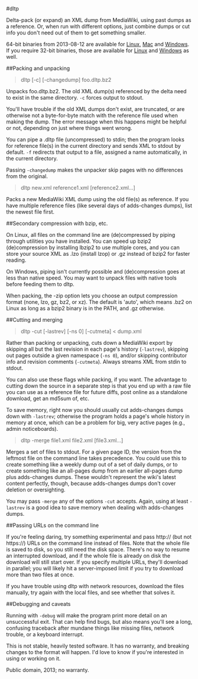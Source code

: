 #dltp

Delta-pack (or expand) an XML dump from MediaWiki, using past dumps as a reference. Or, when run with different options, just combine dumps or cut info you don't need out of them to get something smaller. 

64-bit binaries from 2013-08-12 are available for [Linux][1], [Mac][3] and [Windows][4]. If you require 32-bit binaries, those are available for [Linux][2] and [Windows][5] as well.

[1]: http://www.rfarmer.net/dltp/bin/dltp
[2]: http://www.rfarmer.net/dltp/bin/dltp386
[3]: http://www.rfarmer.net/dltp/bin/dltp.mac
[4]: http://www.rfarmer.net/dltp/bin/dltp.exe
[5]: http://www.rfarmer.net/dltp/bin/dltp386.exe

##Packing and unpacking

> dltp [-c] [-changedump] foo.dltp.bz2

Unpacks foo.dltp.bz2. The old XML dump(s) referenced by the delta need to exist in the same directory. `-c` forces output to stdout.

You'll have trouble if the old XML dumps don't exist, are truncated, or are otherwise not a byte-for-byte match with the reference file used when making the dump. The error message when this happens might be helpful or not, depending on just where things went wrong.

You can pipe a .dltp file (uncompressed) to stdin; then the program looks for reference file(s) in the current directory and sends XML to stdout by default. `-f` redirects that output to a file, assigned a name automatically, in the current directory.

Passing `-changedump` makes the unpacker skip pages with no differences from the original.

> dltp new.xml reference1.xml [reference2.xml...]

Packs a new MediaWiki XML dump using the old file(s) as reference. If you have multiple reference files (like several days of adds-changes dumps), list the newest file first.

##Secondary compression with bzip, etc.

On Linux, all files on the command line are (de)compressed by piping through utilities you have installed. You can speed up bzip2 (de)compression by installing lbzip2 to use multiple cores, and you can store your source XML as .lzo (install lzop) or .gz instead of bzip2 for faster reading. 

On Windows, piping isn't currently possible and (de)compression goes at less than native speed. You may want to unpack files with native tools before feeding them to dltp.

When packing, the -zip option lets you choose an output compression format (none, lzo, gz, bz2, or xz). The default is 'auto', which means .bz2 on Linux as long as a bzip2 binary is in the PATH, and .gz otherwise.

##Cutting and merging

> dltp -cut [-lastrev] [-ns 0] [-cutmeta] < dump.xml

Rather than packing or unpacking, cuts down a MediaWiki export by skipping all but the last revision in each page's history (`-lastrev`), skipping out pages outside a given namespace (`-ns 0`), and/or skipping contributor info and revision comments (`-cutmeta`). Always streams XML from stdin to stdout.

You can also use these flags while packing, if you want. The advantage to cutting down the source in a separate step is that you end up with a raw file you can use as a reference file for future diffs, post online as a standalone download, get an md5sum of, etc.

To save memory, right now you should usually cut adds-changes dumps down with `-lastrev`; otherwise the program holds a page's whole history in memory at once, which can be a problem for big, very active pages (e.g., admin noticeboards).

> dltp -merge file1.xml file2.xml [file3.xml...]

Merges a set of files to stdout. For a given page ID, the version from the leftmost file on the command line takes precedence. You could use this to create something like a weekly dump out of a set of daily dumps, or to create something like an all-pages dump from an earlier all-pages dump plus adds-changes dumps. These wouldn't represent the wiki's latest content perfectly, though, because adds-changes dumps don't cover deletion or oversighting.

You may pass `-merge` any of the options `-cut` accepts. Again, using at least `-lastrev` is a good idea to save memory when dealing with adds-changes dumps.

##Passing URLs on the command line

If you're feeling daring, try something experimental and pass http:// (but not https://) URLs on the command line instead of files. Note that the whole file is saved to disk, so you still need the disk space. There's no way to resume an interrupted download, and if the whole file is already on disk the download will still start over. If you specify multiple URLs, they'll download in parallel; you will likely hit a server-imposed limit if you try to download more than two files at once.

If you have trouble using dltp with network resources, download the files manually, try again with the local files, and see whether that solves it.

##Debugging and caveats

Running with `-debug` will make the program print more detail on an unsuccessful exit. That can help find bugs, but also means you'll see a long, confusing traceback after mundane things like missing files, network trouble, or a keyboard interrupt.

This is not stable, heavily tested software. It has no warranty, and breaking changes to the format will happen.  I'd love to know if you're interested in using or working on it.

Public domain, 2013; no warranty.

